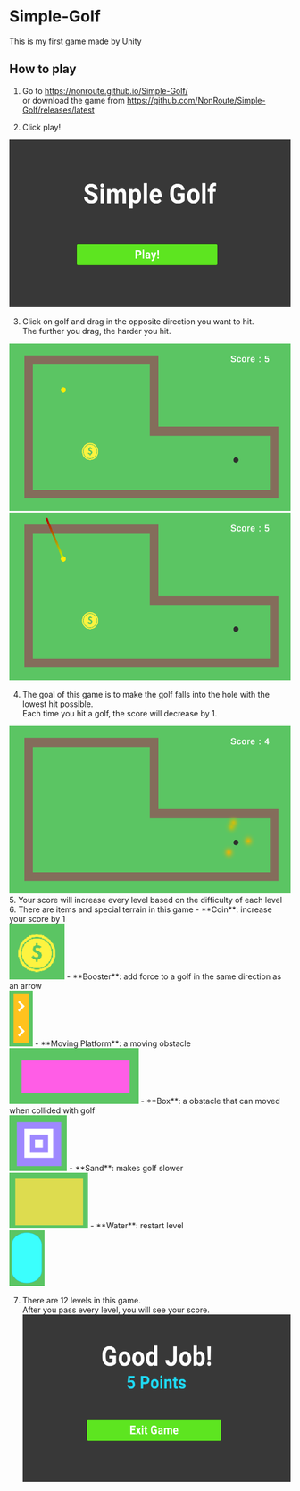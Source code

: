 # Simple-Golf
This is my first game made by Unity

## How to play
1. Go to https://nonroute.github.io/Simple-Golf/ <br/>
or download the game from https://github.com/NonRoute/Simple-Golf/releases/latest

2. Click play! <br/>
  <img height="300" src="/images/main-menu.png"/>
  
3. Click on golf and drag in the opposite direction you want to hit. <br/>
  The further you drag, the harder you hit.
  <img height="300" src="/images/start.png"/>
  <img height="300" src="/images/drag.png"/>

4. The goal of this game is to make the golf falls into the hole with the lowest hit possible. <br/>
  Each time you hit a golf, the score will decrease by 1.
  <img height="300" src="/images/hole.png"/>
5. Your score will increase every level based on the difficulty of each level
6. There are items and special terrain in this game
    - **Coin**: increase your score by 1 <br/>
      <img height="100" src="/images/coin.png"/>
    - **Booster**: add force to a golf in the same direction as an arrow <br/>
      <img height="100" src="/images/booster.png"/>
    - **Moving Platform**: a moving obstacle <br/>
      <img height="100" src="/images/moving-platform.png"/>
    - **Box**: a obstacle that can moved when collided with golf <br/>
      <img height="100" src="/images/box.png"/>
    - **Sand**: makes golf slower <br/>
      <img height="100" src="/images/sand.png"/>
    - **Water**: restart level <br/>
      <img height="100" src="/images/water.png"/>

7. There are 12 levels in this game. <br/>
   After you pass every level, you will see your score. <br/>
   <img height="300" src="/images/game-over.png"/>
